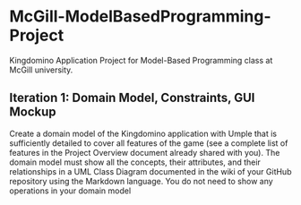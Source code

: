 # McGill-ModelBasedProgramming-Project
Kingdomino Application Project for Model-Based Programming class at McGill university. 

## Iteration 1: Domain Model, Constraints, GUI Mockup
Create a domain model of the Kingdomino application with Umple that is sufficiently detailed to cover all features of the game (see a complete list of features in the Project Overview document already shared with you). The domain model must show all the concepts, their attributes, and their relationships in a UML Class Diagram documented in the wiki of your GitHub repository using the Markdown language. You do not need to show any operations in your domain model
